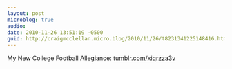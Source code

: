 ```yaml
---
layout: post
microblog: true
audio: 
date: 2010-11-26 13:51:19 -0500
guid: http://craigmcclellan.micro.blog/2010/11/26/t8231341225148416.html
---
```

My New College Football Allegiance: [tumblr.com/xiqrzza3v](http://tumblr.com/xiqrzza3v)
